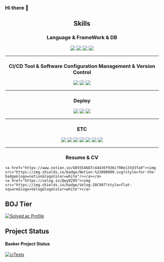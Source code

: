 ### Hi there 👋

<!--
**PARKPARKWOO/PARKPARKWOO** is a ✨ _special_ ✨ repository because its `README.md` (this file) appears on your GitHub profile.

Here are some ideas to get you started:

- 🔭 I’m currently working on ...
- 🌱 I’m currently learning ...
- 👯 I’m looking to collaborate on ...
- 🤔 I’m looking for help with ...
- 💬 Ask me about ...
- 📫 How to reach me: ...
- 😄 Pronouns: ...
- ⚡ Fun fact: ...
-->
<h2 align="center">Skills</h2>
<h3 align="center">Language & FrameWork & DB</h3>
<p align="center">
   <img src="https://img.shields.io/badge/java-%23ED8B00.svg?style=for-the-badge&logo=openjdk&logoColor=white"/></a>
   <img src="https://img.shields.io/badge/spring-%236DB33F.svg?style=for-the-badge&logo=spring&logoColor=white"/></a>
    <img src="https://img.shields.io/badge/python-3670A0?style=for-the-badge&logo=python&logoColor=ffdd54"/></a>
     <img src="https://img.shields.io/badge/mysql-%2300f.svg?style=for-the-badge&logo=mysql&logoColor=white"/></a>
</p>

---
 
<h3 align="center">CI/CD Tool & Software Configuration Management & Version Control</h3>
<p align="center">
  <img src="https://img.shields.io/badge/github%20actions-%232671E5.svg?style=for-the-badge&logo=githubactions&logoColor=white"/></a>
   <img src="https://img.shields.io/badge/git-%23F05033.svg?style=for-the-badge&logo=git&logoColor=white"/></a>
    <img src="https://img.shields.io/badge/jenkins-%232C5263.svg?style=for-the-badge&logo=jenkins&logoColor=white"/></a>
</p>

---

<h3 align="center">Deploy</h3>
<p align="center">
 <img src="https://img.shields.io/badge/AWS-%23FF9900.svg?style=for-the-badge&logo=amazon-aws&logoColor=white"/></a>
  <img src="https://img.shields.io/badge/docker-%230db7ed.svg?style=for-the-badge&logo=docker&logoColor=white"/></a>
 <img src="https://img.shields.io/badge/kubernetes-%23326ce5.svg?style=for-the-badge&logo=kubernetes&logoColor=white
"/></a>
</p>

---

<h3 align="center">ETC</h3>
<p align="center"> 
  <img src="https://img.shields.io/badge/Apache%20Kafka-000?style=for-the-badge&logo=apachekafka"/></a>
 <img src="https://img.shields.io/badge/nginx-%23009639.svg?style=for-the-badge&logo=nginx&logoColor=white"/></a>
 <img src="https://img.shields.io/badge/Linux-FCC624?style=for-the-badge&logo=linux&logoColor=black"/></a>
 <img src="https://img.shields.io/badge/tailwindcss-%2338B2AC.svg?style=for-the-badge&logo=tailwind-css&logoColor=white"/></a>
 <img src="https://img.shields.io/badge/Thymeleaf-%23005C0F.svg?style=for-the-badge&logo=Thymeleaf&logoColor=white"/></a>
 <img src="https://img.shields.io/badge/figma-%23F24E1E.svg?style=for-the-badge&logo=figma&logoColor=white"/></a>
 <img src="https://img.shields.io/badge/Postman-FF6C37?style=for-the-badge&logo=postman&logoColor=white"/></a>
</p>

---

<h3 align="center">Resume & CV</h3>
<p align="center">
  
    <a href="https://www.notion.so/b85554687c44436f936c790e133d3fa9"><img src="https://img.shields.io/badge/Notion-%23000000.svg?style=for-the-badge&logo=notion&logoColor=white"/></a></a>
    <a href="https://velog.io/@wy9295"><img src="https://img.shields.io/badge/Velog-20C997?style=flat-square&logo=Velog&logoColor=white"></a>
  
</p>
  
<h2> BOJ Tier</h2>

[![Solved.ac Profile](http://mazassumnida.wtf/api/v2/generate_badge?boj=wy9295)](https://solved.ac/wy9295/)





<h2>Project Status</h2>


<p></p>
<h4> Baeker Project Status </h4>

[![ciTests](https://github.com/PARKPARKWOO/Baeker/actions/workflows/ciTests.yml/badge.svg)](https://github.com/PARKPARKWOO/Baeker/actions/workflows/ciTests.yml)


